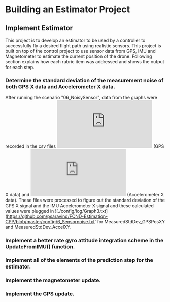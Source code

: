 # Building an Estimator Project #

## Implement Estimator ##

This project is to develop an estimator to be used by a controller to successfully fly a desired flight path using realistic sensors.  This project is built on top of the control project to use sensor data from GPS, IMU and Magnetometer to estimate the current position of the drone.  Following section explains how each rubric item was addressed and shows the output for each step.

### Determine the standard deviation of the measurement noise of both GPS X data and Accelerometer X data. ###

After running the scenario "06_NoisySensor", data from the graphs were recorded in the csv files ![config/log/Graph1.txt](https://github.com/psaravind/FCND-Estimation-CPP/blob/master/config/log/Graph1.txt) (GPS X data) and ![./config/log/Graph3.txt](https://github.com/psaravind/FCND-Estimation-CPP/blob/master/config/log/Graph2.txt) (Accelerometer X data).  These files were processed to figure out the standard deviation of the GPS X signal and the IMU Accelerometer X signal and these calculated values were plugged in ![./config/log/Graph3.txt](https://github.com/psaravind/FCND-Estimation-CPP/blob/master/config/6_Sensornoise.txt' for MeasuredStdDev_GPSPosXY and MeasuredStdDev_AccelXY. 

### Implement a better rate gyro attitude integration scheme in the UpdateFromIMU() function. ###

### Implement all of the elements of the prediction step for the estimator. ###

### Implement the magnetometer update. ###

### Implement the GPS update. ###

